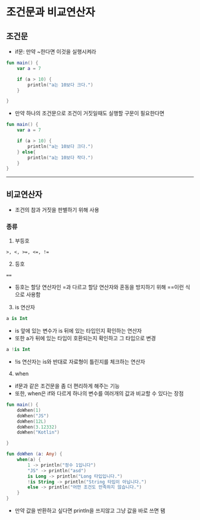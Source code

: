 # 조건문과 비교연산자
## 조건문
* if문: 만약 ~한다면 이것을 실행시켜라

```kt
fun main() {
    var a = 7

    if (a > 10) {
        println("a는 10보다 크다.")
    }

}
```
* 만약 하나의 조건문으로 조건이 거짓일때도 실행할 구문이 필요한다면
```kt
fun main() {
    var a = 7

    if (a > 10) {
        println("a는 10보다 크다.")
    } else{
        println("a는 10보다 작다.")
    }
}
```
---
## 비교연산자
* 조건의 참과 거짓을 판별하기 위해 사용

### 종류
1. 부등호
```
>, <, >=, <=, !=
```

2. 등호
```
==
```
* 등호는 할당 연산자인 =과 다르고 할당 연산자와 혼동을 방지하기 위해 ==이런 식으로 사용함

3. is 연산자
```kt
a is Int
```
* is 앞에 있는 변수가 is 뒤에 있는 타입인지 확인하는 연산자
* 또한 a가 뒤에 있는 타입이 호환되는지 확인하고 그 타입으로 변경

```kt
a !is Int
```
* !is 연산자는 is와 반대로 자료형이 틀린지를 체크하는 연산자

4. when
* if문과 같은 조건문을 좀 더 편리하게 해주는 기능
* 또한, when은 if와 다르게 하나의 변수를 여러개의 값과 비교할 수 있다는 장점

```kt
fun main() {
    doWhen(1)
    doWhen("JS")
    doWhen(12L)
    doWhen(3.12332)
    doWhen("Kotlin")

}

fun doWhen (a: Any) {
    when(a) {
        1 -> println("정수 1입니다")
        "JS" -> println("asd")
        is Long -> println("Long 타입입니다.")
        !is String -> println("String 타입이 아닙니다.")
        else -> println("어떤 조건도 만족하지 않습니다.")
    }
}
```
* 만약 값을 반환하고 싶다면 println을 쓰지않고 그냥 값을 바로 쓰면 됌